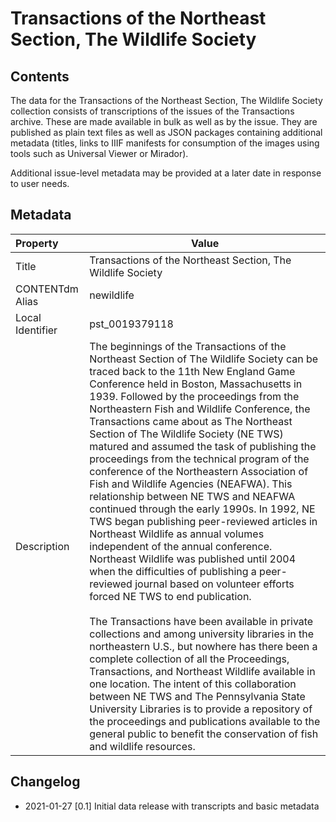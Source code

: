 # Transactions of the Northeast Section, The Wildlife Society

## Contents

The data for the Transactions of the Northeast Section, The Wildlife Society collection consists of transcriptions of the issues of the Transactions archive. These are made available in bulk as well as by the issue. They are published as plain text files as well as JSON packages containing additional metadata (titles, links to IIIF manifests for consumption of the images using tools such as Universal Viewer or Mirador).

Additional issue-level metadata may be provided at a later date in response to user needs.

## Metadata

| Property | Value |
|:--- | --- |
| Title | Transactions of the Northeast Section, The Wildlife Society |
| CONTENTdm Alias | newildlife |
| Local Identifier | pst_0019379118 |
| Description | The beginnings of the Transactions of the Northeast Section of The Wildlife Society can be traced back to the 11th New England Game Conference held in Boston, Massachusetts in 1939. Followed by the proceedings from the Northeastern Fish and Wildlife Conference, the Transactions came about as The Northeast Section of The Wildlife Society (NE TWS) matured and assumed the task of publishing the proceedings from the technical program of the conference of the Northeastern Association of Fish and Wildlife Agencies (NEAFWA). This relationship between NE TWS and NEAFWA continued through the early 1990s. In 1992, NE TWS began publishing peer-reviewed articles in Northeast Wildlife as annual volumes independent of the annual conference. Northeast Wildlife was published until 2004 when the difficulties of publishing a peer-reviewed journal based on volunteer efforts forced NE TWS to end publication.<br><br>The Transactions have been available in private collections and among university libraries in the northeastern U.S., but nowhere has there been a complete collection of all the Proceedings, Transactions, and Northeast Wildlife available in one location. The intent of this collaboration between NE TWS and The Pennsylvania State University Libraries is to provide a repository of the proceedings and publications available to the general public to benefit the conservation of fish and wildlife resources. |

## Changelog

* 2021-01-27 [0.1] Initial data release with transcripts and basic metadata
